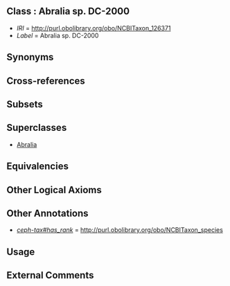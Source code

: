 
## Class : Abralia sp. DC-2000

 * *IRI* = http://purl.obolibrary.org/obo/NCBITaxon_126371
 * *Label* = Abralia sp. DC-2000

## Synonyms


## Cross-references


## Subsets


## Superclasses

 * [Abralia](../../NCBITaxon/49/NCBITaxon_34549.md)

## Equivalencies


## Other Logical Axioms


## Other Annotations

 * *[ceph-tax#has_rank](../../ceph-tax#has/nk/ceph-tax#has_rank.md)* = http://purl.obolibrary.org/obo/NCBITaxon_species

## Usage


## External Comments

